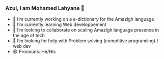 ### Azul, I am Mohamed Lahyane 👋

<!--
**Anir4/Anir4** is a ✨ _special_ ✨ repository because its `README.md` (this file) appears on your GitHub profile.

Here are some ideas to get you started:
- 💬 Ask me about Competitive programming 
- 📫 How to reach me: <a href="">facebook</a>
- ⚡ Fun fact: ...
-->

- 🔭 I’m currently working on a e-dictionary for the Amazigh language
- 🌱 I’m currently learning Web developpement 
- 👯 I’m looking to collaborate on scaling Amazigh language presence in the age of tech
- 🤔 I’m looking for help with Problem solving (comptitive programiing) / web dev
- 😄 Pronouns: He/His

